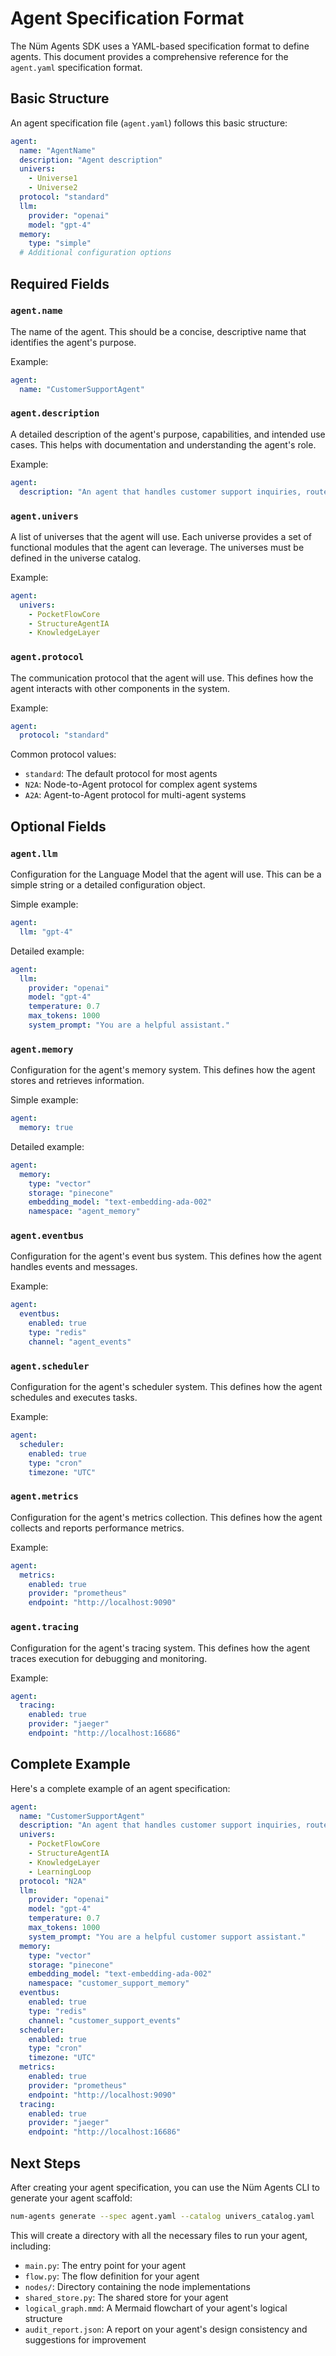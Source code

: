 # Agent Specification Format

The Nüm Agents SDK uses a YAML-based specification format to define agents. This document provides a comprehensive reference for the `agent.yaml` specification format.

## Basic Structure

An agent specification file (`agent.yaml`) follows this basic structure:

```yaml
agent:
  name: "AgentName"
  description: "Agent description"
  univers:
    - Universe1
    - Universe2
  protocol: "standard"
  llm:
    provider: "openai"
    model: "gpt-4"
  memory:
    type: "simple"
  # Additional configuration options
```

## Required Fields

### `agent.name`

The name of the agent. This should be a concise, descriptive name that identifies the agent's purpose.

Example:
```yaml
agent:
  name: "CustomerSupportAgent"
```

### `agent.description`

A detailed description of the agent's purpose, capabilities, and intended use cases. This helps with documentation and understanding the agent's role.

Example:
```yaml
agent:
  description: "An agent that handles customer support inquiries, routes them to appropriate departments, and provides initial responses."
```

### `agent.univers`

A list of universes that the agent will use. Each universe provides a set of functional modules that the agent can leverage. The universes must be defined in the universe catalog.

Example:
```yaml
agent:
  univers:
    - PocketFlowCore
    - StructureAgentIA
    - KnowledgeLayer
```

### `agent.protocol`

The communication protocol that the agent will use. This defines how the agent interacts with other components in the system.

Example:
```yaml
agent:
  protocol: "standard"
```

Common protocol values:
- `standard`: The default protocol for most agents
- `N2A`: Node-to-Agent protocol for complex agent systems
- `A2A`: Agent-to-Agent protocol for multi-agent systems

## Optional Fields

### `agent.llm`

Configuration for the Language Model that the agent will use. This can be a simple string or a detailed configuration object.

Simple example:
```yaml
agent:
  llm: "gpt-4"
```

Detailed example:
```yaml
agent:
  llm:
    provider: "openai"
    model: "gpt-4"
    temperature: 0.7
    max_tokens: 1000
    system_prompt: "You are a helpful assistant."
```

### `agent.memory`

Configuration for the agent's memory system. This defines how the agent stores and retrieves information.

Simple example:
```yaml
agent:
  memory: true
```

Detailed example:
```yaml
agent:
  memory:
    type: "vector"
    storage: "pinecone"
    embedding_model: "text-embedding-ada-002"
    namespace: "agent_memory"
```

### `agent.eventbus`

Configuration for the agent's event bus system. This defines how the agent handles events and messages.

Example:
```yaml
agent:
  eventbus:
    enabled: true
    type: "redis"
    channel: "agent_events"
```

### `agent.scheduler`

Configuration for the agent's scheduler system. This defines how the agent schedules and executes tasks.

Example:
```yaml
agent:
  scheduler:
    enabled: true
    type: "cron"
    timezone: "UTC"
```

### `agent.metrics`

Configuration for the agent's metrics collection. This defines how the agent collects and reports performance metrics.

Example:
```yaml
agent:
  metrics:
    enabled: true
    provider: "prometheus"
    endpoint: "http://localhost:9090"
```

### `agent.tracing`

Configuration for the agent's tracing system. This defines how the agent traces execution for debugging and monitoring.

Example:
```yaml
agent:
  tracing:
    enabled: true
    provider: "jaeger"
    endpoint: "http://localhost:16686"
```

## Complete Example

Here's a complete example of an agent specification:

```yaml
agent:
  name: "CustomerSupportAgent"
  description: "An agent that handles customer support inquiries, routes them to appropriate departments, and provides initial responses."
  univers:
    - PocketFlowCore
    - StructureAgentIA
    - KnowledgeLayer
    - LearningLoop
  protocol: "N2A"
  llm:
    provider: "openai"
    model: "gpt-4"
    temperature: 0.7
    max_tokens: 1000
    system_prompt: "You are a helpful customer support assistant."
  memory:
    type: "vector"
    storage: "pinecone"
    embedding_model: "text-embedding-ada-002"
    namespace: "customer_support_memory"
  eventbus:
    enabled: true
    type: "redis"
    channel: "customer_support_events"
  scheduler:
    enabled: true
    type: "cron"
    timezone: "UTC"
  metrics:
    enabled: true
    provider: "prometheus"
    endpoint: "http://localhost:9090"
  tracing:
    enabled: true
    provider: "jaeger"
    endpoint: "http://localhost:16686"
```

## Next Steps

After creating your agent specification, you can use the Nüm Agents CLI to generate your agent scaffold:

```bash
num-agents generate --spec agent.yaml --catalog univers_catalog.yaml
```

This will create a directory with all the necessary files to run your agent, including:
- `main.py`: The entry point for your agent
- `flow.py`: The flow definition for your agent
- `nodes/`: Directory containing the node implementations
- `shared_store.py`: The shared store for your agent
- `logical_graph.mmd`: A Mermaid flowchart of your agent's logical structure
- `audit_report.json`: A report on your agent's design consistency and suggestions for improvement
